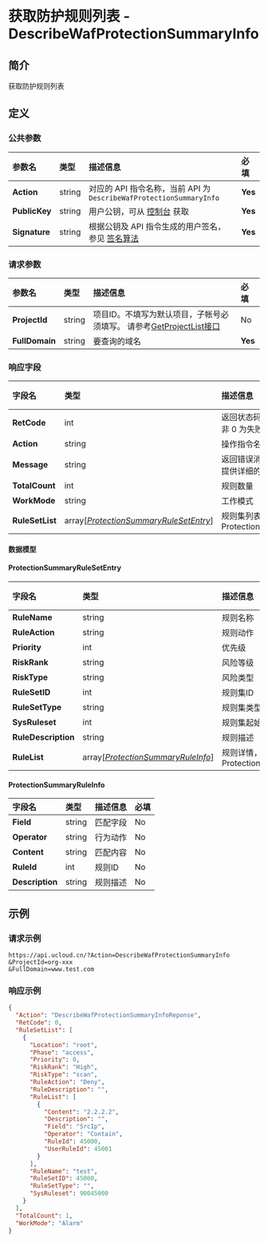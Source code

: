 # 获取防护规则列表 - DescribeWafProtectionSummaryInfo

## 简介

获取防护规则列表









## 定义

### 公共参数

| 参数名 | 类型 | 描述信息 | 必填 |
|:---|:---|:---|:---|
| **Action**     | string  | 对应的 API 指令名称，当前 API 为 `DescribeWafProtectionSummaryInfo`                        | **Yes** |
| **PublicKey**  | string  | 用户公钥，可从 [控制台](https://console.ucloud.cn/uapi/apikey) 获取                                             | **Yes** |
| **Signature**  | string  | 根据公钥及 API 指令生成的用户签名，参见 [签名算法](api/summary/signature.md)  | **Yes** |

### 请求参数

| 参数名 | 类型 | 描述信息 | 必填 |
|:---|:---|:---|:---|
| **ProjectId** | string | 项目ID。不填写为默认项目，子帐号必须填写。 请参考[GetProjectList接口](api/summary/get_project_list) |No|
| **FullDomain** | string | 要查询的域名 |**Yes**|

### 响应字段

| 字段名 | 类型 | 描述信息 | 必填 |
|:---|:---|:---|:---|
| **RetCode** | int | 返回状态码，为 0 则为成功返回，非 0 为失败 |**Yes**|
| **Action** | string | 操作指令名称 |**Yes**|
| **Message** | string | 返回错误消息，当 `RetCode` 非 0 时提供详细的描述信息 |No|
| **TotalCount** | int | 规则数量 |No|
| **WorkMode** | string | 工作模式 |No|
| **RuleSetList** | array[[*ProtectionSummaryRuleSetEntry*](#ProtectionSummaryRuleSetEntry)] | 规则集列表，参考ProtectionSummaryRuleSetEntry |No|

#### 数据模型


#### ProtectionSummaryRuleSetEntry

| 字段名 | 类型 | 描述信息 | 必填 |
|:---|:---|:---|:---|
| **RuleName** | string | 规则名称 |No|
| **RuleAction** | string | 规则动作 |No|
| **Priority** | int | 优先级 |No|
| **RiskRank** | string | 风险等级 |No|
| **RiskType** | string | 风险类型 |No|
| **RuleSetID** | int | 规则集ID |No|
| **RuleSetType** | string | 规则集类型 |No|
| **SysRuleset** | int | 规则集起始ID |No|
| **RuleDescription** | string | 规则描述 |No|
| **RuleList** | array[[*ProtectionSummaryRuleInfo*](#ProtectionSummaryRuleInfo)] | 规则详情，参考ProtectionSummaryRuleInfo |No|

#### ProtectionSummaryRuleInfo

| 字段名 | 类型 | 描述信息 | 必填 |
|:---|:---|:---|:---|
| **Field** | string | 匹配字段 |No|
| **Operator** | string | 行为动作 |No|
| **Content** | string | 匹配内容 |No|
| **RuleId** | int | 规则ID |No|
| **Description** | string | 规则描述 |No|

## 示例

### 请求示例
    
```
https://api.ucloud.cn/?Action=DescribeWafProtectionSummaryInfo
&ProjectId=org-xxx
&FullDomain=www.test.com
```

### 响应示例
    
```json
{
  "Action": "DescribeWafProtectionSummaryInfoReponse",
  "RetCode": 0,
  "RuleSetList": [
    {
      "Location": "root",
      "Phase": "access",
      "Priority": 0,
      "RiskRank": "High",
      "RiskType": "scan",
      "RuleAction": "Deny",
      "RuleDescription": "",
      "RuleList": [
        {
          "Content": "2.2.2.2",
          "Description": "",
          "Field": "SrcIp",
          "Operator": "Contain",
          "RuleId": 45000,
          "UserRuleId": 45001
        }
      ],
      "RuleName": "test",
      "RuleSetID": 45000,
      "RuleSetType": "",
      "SysRuleset": 90045000
    }
  ],
  "TotalCount": 1,
  "WorkMode": "Alarm"
}
```





